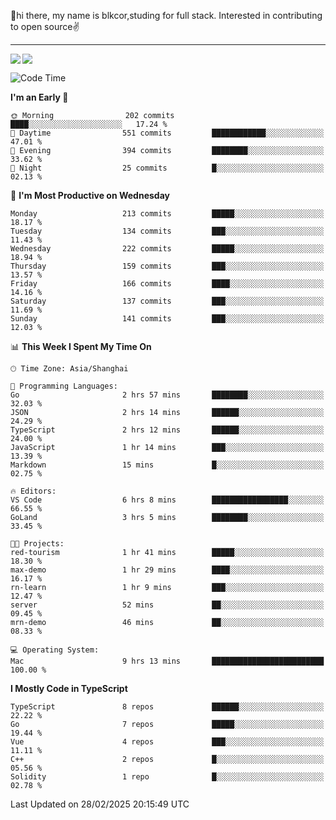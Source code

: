 👋hi there, my name is blkcor,studing for full stack.
Interested in contributing to open source✌️

<hr/>

![](https://github-readme-stats.vercel.app/api?username=blkcor)
<a href="https://github.com/blkcor/github-readme-stats">
    <img align="left" src="https://github-readme-stats.vercel.app/api/top-langs/?username=blkcor&hide=jupyter%20notebook,shaderlab,tex,c%23&langs_count=9" />
</a>


<!--START_SECTION:waka-->
![Code Time](http://img.shields.io/badge/Code%20Time-1%2C822%20hrs%2023%20mins-blue)

**I'm an Early 🐤** 

```text
🌞 Morning                202 commits         ████░░░░░░░░░░░░░░░░░░░░░   17.24 % 
🌆 Daytime                551 commits         ████████████░░░░░░░░░░░░░   47.01 % 
🌃 Evening                394 commits         ████████░░░░░░░░░░░░░░░░░   33.62 % 
🌙 Night                  25 commits          █░░░░░░░░░░░░░░░░░░░░░░░░   02.13 % 
```
📅 **I'm Most Productive on Wednesday** 

```text
Monday                   213 commits         █████░░░░░░░░░░░░░░░░░░░░   18.17 % 
Tuesday                  134 commits         ███░░░░░░░░░░░░░░░░░░░░░░   11.43 % 
Wednesday                222 commits         █████░░░░░░░░░░░░░░░░░░░░   18.94 % 
Thursday                 159 commits         ███░░░░░░░░░░░░░░░░░░░░░░   13.57 % 
Friday                   166 commits         ████░░░░░░░░░░░░░░░░░░░░░   14.16 % 
Saturday                 137 commits         ███░░░░░░░░░░░░░░░░░░░░░░   11.69 % 
Sunday                   141 commits         ███░░░░░░░░░░░░░░░░░░░░░░   12.03 % 
```


📊 **This Week I Spent My Time On** 

```text
🕑︎ Time Zone: Asia/Shanghai

💬 Programming Languages: 
Go                       2 hrs 57 mins       ████████░░░░░░░░░░░░░░░░░   32.03 % 
JSON                     2 hrs 14 mins       ██████░░░░░░░░░░░░░░░░░░░   24.29 % 
TypeScript               2 hrs 12 mins       ██████░░░░░░░░░░░░░░░░░░░   24.00 % 
JavaScript               1 hr 14 mins        ███░░░░░░░░░░░░░░░░░░░░░░   13.39 % 
Markdown                 15 mins             █░░░░░░░░░░░░░░░░░░░░░░░░   02.75 % 

🔥 Editors: 
VS Code                  6 hrs 8 mins        █████████████████░░░░░░░░   66.55 % 
GoLand                   3 hrs 5 mins        ████████░░░░░░░░░░░░░░░░░   33.45 % 

🐱‍💻 Projects: 
red-tourism              1 hr 41 mins        █████░░░░░░░░░░░░░░░░░░░░   18.30 % 
max-demo                 1 hr 29 mins        ████░░░░░░░░░░░░░░░░░░░░░   16.17 % 
rn-learn                 1 hr 9 mins         ███░░░░░░░░░░░░░░░░░░░░░░   12.47 % 
server                   52 mins             ██░░░░░░░░░░░░░░░░░░░░░░░   09.45 % 
mrn-demo                 46 mins             ██░░░░░░░░░░░░░░░░░░░░░░░   08.33 % 

💻 Operating System: 
Mac                      9 hrs 13 mins       █████████████████████████   100.00 % 
```

**I Mostly Code in TypeScript** 

```text
TypeScript               8 repos             ██████░░░░░░░░░░░░░░░░░░░   22.22 % 
Go                       7 repos             █████░░░░░░░░░░░░░░░░░░░░   19.44 % 
Vue                      4 repos             ███░░░░░░░░░░░░░░░░░░░░░░   11.11 % 
C++                      2 repos             █░░░░░░░░░░░░░░░░░░░░░░░░   05.56 % 
Solidity                 1 repo              █░░░░░░░░░░░░░░░░░░░░░░░░   02.78 % 
```




 Last Updated on 28/02/2025 20:15:49 UTC
<!--END_SECTION:waka-->


